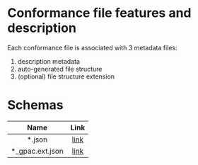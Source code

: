 # Conformance file features and description

Each conformance file is associated with 3 metadata files:

1. description metadata
2. auto-generated file structure
3. (optional) file structure extension

# Schemas

|       Name        |                     Link                      |
| :---------------: | :-------------------------------------------: |
|      \*.json      | [link](../schemas/file-metadata.schema.json)  |
| \*\_gpac.ext.json | [link](../schemas/gpac-extension.schema.json) |
